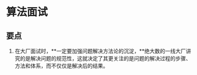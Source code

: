 # 算法面试

## 要点

1. 在大厂面试时，**一定要加强问题解决方法论的沉淀，**绝大数的一线大厂讲究的是解决问题的规范性，这就决定了其更关注的是问题的解决过程的步骤、方法和体系，而不仅仅是解决后的结果。
